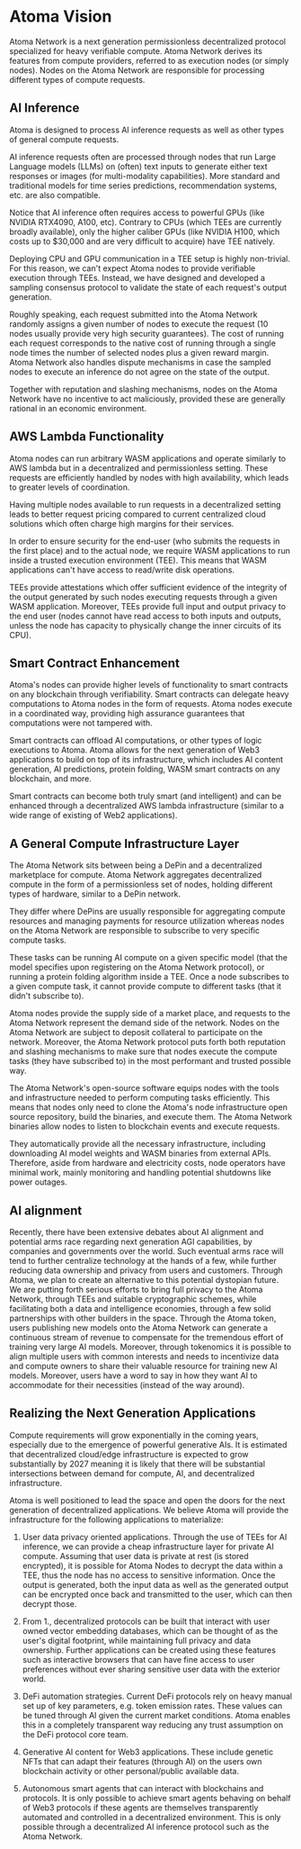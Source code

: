 # Atoma Vision

Atoma Network is a next generation permissionless decentralized protocol specialized for heavy verifiable compute. Atoma Network derives its features from compute providers, referred to as execution nodes (or simply nodes). Nodes on the Atoma Network are responsible for processing different types of compute requests.


## AI Inference

Atoma is designed to process AI inference requests as well as other types of general compute requests. 

AI inference requests often are processed through nodes that run Large Language models (LLMs) on (often) text inputs to generate either text responses or images (for multi-modality capabilities). More standard and traditional models for time series predictions, recommendation systems, etc. are also compatible. 

Notice that AI inference often requires access to powerful GPUs (like NVIDIA RTX4090, A100, etc). Contrary to CPUs (which TEEs are currently broadly available), only the higher caliber GPUs (like NVIDIA H100, which costs up to $30,000 and are very difficult to acquire) have TEE natively. 

Deploying CPU and GPU communication in a TEE setup is highly non-trivial. For this reason, we can't expect Atoma nodes to provide verifiable execution through TEEs. Instead, we have designed and developed a sampling consensus protocol to validate the state of each request's output generation. 

Roughly speaking, each request submitted into the Atoma Network randomly assigns a given number of nodes to execute the request (10 nodes usually provide very high security guarantees). The cost of running each request corresponds to the native cost of running through a single node times the number of selected nodes plus a given reward margin. Atoma Network also handles dispute mechanisms in case the sampled nodes to execute an inference do not agree on the state of the output. 

Together with reputation and slashing mechanisms, nodes on the Atoma Network have no incentive to act maliciously, provided these are generally rational in an economic environment.


## AWS Lambda Functionality

Atoma nodes can run arbitrary WASM applications and operate similarly to AWS lambda but in a decentralized and permissionless setting. These requests are efficiently handled by nodes with high availability, which leads to greater levels of coordination. 

Having multiple nodes available to run requests in a decentralized setting leads to better request pricing compared to current centralized cloud solutions which often charge high margins for their services. 

In order to ensure security for the end-user (who submits the requests in the first place) and to the actual node, we require WASM applications to run inside a trusted execution environment (TEE). This means that WASM applications can't have access to read/write disk operations.

TEEs provide attestations which offer sufficient evidence of the integrity of the output generated by such nodes executing requests through a given WASM application. Moreover, TEEs provide full input and output privacy to the end user (nodes cannot have read access to both inputs and outputs, unless the node has capacity to physically change the inner circuits of its CPU).


## Smart Contract Enhancement 

Atoma's nodes can provide higher levels of functionality to smart contracts on any blockchain through verifiability. Smart contracts can delegate heavy computations to Atoma nodes in the form of requests. Atoma nodes execute in a coordinated way, providing high assurance guarantees that computations were not tampered with.  

Smart contracts can offload AI computations, or other types of logic executions to Atoma. Atoma allows for the next generation of Web3 applications to build on top of its infrastructure, which includes AI content generation, AI predictions, protein folding, WASM smart contracts on any blockchain, and more. 

Smart contracts can become both truly smart (and intelligent) and can be enhanced through a decentralized AWS lambda infrastructure (similar to a wide range of existing of Web2 applications). 

## A General Compute Infrastructure Layer

The Atoma Network sits between being a DePin and a decentralized marketplace for compute. Atoma Network aggregates decentralized compute in the form of a permissionless set of nodes, holding different types of hardware, similar to a DePin network. 

They differ where DePins are usually responsible for aggregating compute resources and managing payments for resource utilization whereas nodes on the Atoma Network are responsible to subscribe to very specific compute tasks. 

These tasks can be running AI compute on a given specific model (that the model specifies upon registering on the Atoma Network protocol), or running a protein folding algorithm inside a TEE. Once a node subscribes to a given compute task, it cannot provide compute to different tasks (that it didn't subscribe to). 

Atoma nodes provide the supply side of a market place, and requests to the Atoma Network represent the demand side of the network. Nodes on the Atoma Network are subject to deposit collateral to participate on the network. Moreover, the Atoma Network protocol puts forth both reputation and slashing mechanisms to make sure that nodes execute the compute tasks (they have subscribed to) in the most performant and trusted possible way. 

The Atoma Network's open-source software equips nodes with the tools and infrastructure needed to perform computing tasks efficiently. This means that nodes only need to clone the Atoma's node infrastructure open source repository, build the binaries, and execute them. The Atoma Network binaries allow nodes to listen to blockchain events and execute requests.

They automatically provide all the necessary infrastructure, including downloading AI model weights and WASM binaries from external APIs. Therefore, aside from hardware and electricity costs, node operators have minimal work, mainly monitoring and handling potential shutdowns like power outages.

## AI alignment 

Recently, there have been extensive debates about AI alignment and potential arms race regarding next generation AGI capabilities, by companies and governments over the world. Such eventual arms race will tend to further centralize technology at the hands of a few, while
further reducing data ownership and privacy from users and customers. Through Atoma, we plan to create an alternative to this
potential dystopian future. We are putting forth serious efforts to bring full privacy to the Atoma Network, through TEEs and suitable
cryptographic schemes, while facilitating both a data and intelligence economies, through a few solid partnerships with other builders
in the space. Through the Atoma token, users publishing new models onto the Atoma Network can generate a continuous stream of revenue
to compensate for the tremendous effort of training very large AI models. Moreover, through tokenomics it is possible to align multiple users with common interests and needs to incentivize data and compute owners to share their valuable resource for training new AI models.
Moreover, users have a word to say in how they want AI to accommodate for their necessities (instead of the way around).


## Realizing the Next Generation Applications

Compute requirements will grow exponentially in the coming years, especially due to the emergence of powerful generative AIs. It is estimated that decentralized cloud/edge infrastructure is expected to grow substantially by 2027 meaning it is likely that there will be substantial intersections between demand for compute, AI, and decentralized infrastructure.

Atoma is well positioned to lead the space and open the doors for the next generation of decentralized applications. We believe Atoma will provide the infrastructure for the following applications to materialize:

1. User data privacy oriented applications. Through the use of TEEs for AI inference, we can provide a cheap infrastructure layer for
private AI compute. Assuming that user data is private at rest (is stored encrypted), it is possible for Atoma Nodes to decrypt the data within a TEE, thus the node has no access to sensitive information. Once the output is generated, both the input data as well as the generated output can be encrypted once back and transmitted to the user, which can then decrypt those.

2. From 1., decentralized protocols can be built that interact with user owned vector embedding databases, which can be thought of as the user's digital footprint, while maintaining full privacy and data ownership. Further applications can be created using these features such as interactive browsers that can have fine access to user preferences without ever sharing sensitive user data with the exterior world.

3. DeFi automation strategies. Current DeFi protocols rely on heavy manual set up of key parameters, e.g. token emission rates. These values can be tuned through AI given the current market conditions. Atoma enables this in a completely transparent way reducing any trust assumption on the DeFi protocol core team.

4. Generative AI content for Web3 applications. These include genetic NFTs that can adapt their features (through AI) on the users own blockchain activity or other personal/public available data.

5. Autonomous smart agents that can interact with blockchains and protocols. It is only possible to achieve smart agents behaving on behalf of Web3 protocols if these agents are themselves transparently automated and controlled in a decentralized environment. This is only possible through a decentralized AI inference protocol such as the Atoma Network.

